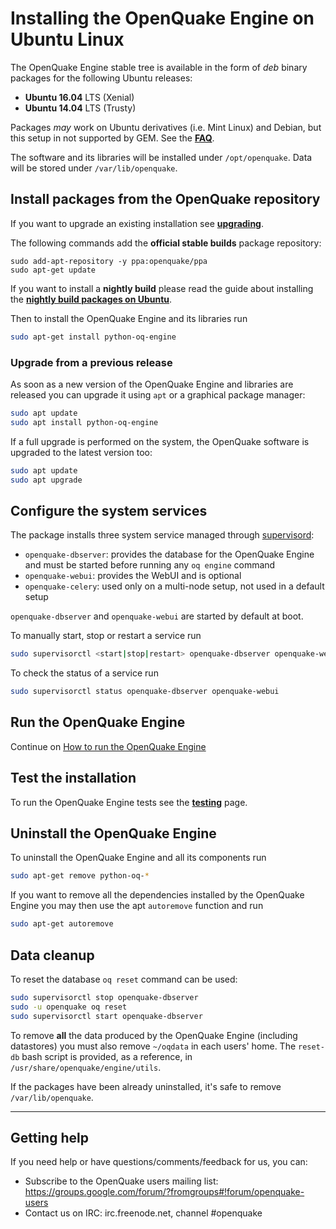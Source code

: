 # Installing the OpenQuake Engine on Ubuntu Linux

The OpenQuake Engine stable tree is available in the form of *deb* binary packages for the following Ubuntu releases:
- **Ubuntu 16.04** LTS (Xenial)
- **Ubuntu 14.04** LTS (Trusty) 

Packages *may* work on Ubuntu derivatives (i.e. Mint Linux) and Debian, but this setup in not supported by GEM. See the **[FAQ](../faq.md#unsupported-operating-systems)**.

The software and its libraries will be installed under `/opt/openquake`. Data will be stored under `/var/lib/openquake`.

## Install packages from the OpenQuake repository

If you want to upgrade an existing installation see **[upgrading](../upgrading/ubuntu.md)**.

The following commands add the **official stable builds** package repository:
```
sudo add-apt-repository -y ppa:openquake/ppa
sudo apt-get update
```

If you want to install a **nightly build** please read the guide about installing the **[nightly build packages on Ubuntu](ubuntu-nightly.md)**.

Then to install the OpenQuake Engine and its libraries run
```bash
sudo apt-get install python-oq-engine
```

### Upgrade from a previous release

As soon as a new version of the OpenQuake Engine and libraries are released you can upgrade it using `apt` or a graphical package manager:

```bash
sudo apt update
sudo apt install python-oq-engine
```

If a full upgrade is performed on the system, the OpenQuake software is upgraded to the latest version too:

```bash
sudo apt update
sudo apt upgrade
```

## Configure the system services

The package installs three system service managed through [supervisord](http://supervisord.org/):
- `openquake-dbserver`: provides the database for the OpenQuake Engine and must be started before running any `oq engine` command
- `openquake-webui`: provides the WebUI and is optional
- `openquake-celery`: used only on a multi-node setup, not used in a default setup

`openquake-dbserver` and `openquake-webui` are started by default at boot.

To manually start, stop or restart a service run
```bash
sudo supervisorctl <start|stop|restart> openquake-dbserver openquake-webui
```

To check the status of a service run
```bash
sudo supervisorctl status openquake-dbserver openquake-webui
```

## Run the OpenQuake Engine

Continue on [How to run the OpenQuake Engine](../running/unix.md)

## Test the installation

To run the OpenQuake Engine tests see the **[testing](../testing.md)** page.

## Uninstall the OpenQuake Engine

To uninstall the OpenQuake Engine and all its components run
```bash
sudo apt-get remove python-oq-*
```
If you want to remove all the dependencies installed by the OpenQuake Engine you may then use the apt `autoremove` function and run

```bash
sudo apt-get autoremove
```

## Data cleanup

To reset the database `oq reset` command can be used:

```bash
sudo supervisorctl stop openquake-dbserver
sudo -u openquake oq reset
sudo supervisorctl start openquake-dbserver
```

To remove **all** the data produced by the OpenQuake Engine (including datastores) you must also remove `~/oqdata` in each users' home. The `reset-db` bash script is provided, as a reference, in `/usr/share/openquake/engine/utils`.

If the packages have been already uninstalled, it's safe to remove `/var/lib/openquake`.

***

## Getting help
If you need help or have questions/comments/feedback for us, you can:
  * Subscribe to the OpenQuake users mailing list: https://groups.google.com/forum/?fromgroups#!forum/openquake-users
  * Contact us on IRC: irc.freenode.net, channel #openquake

